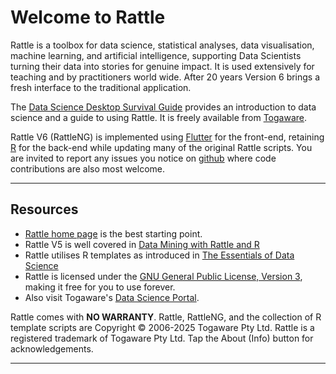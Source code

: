 # Welcome to **Rattle**

Rattle is a toolbox for data science, statistical analyses, data
visualisation, machine learning, and artificial intelligence,
supporting Data Scientists turning their data into stories for genuine
impact. It is used extensively for teaching and by practitioners world
wide. After 20 years Version 6 brings a fresh interface to the
traditional application.

The [Data Science Desktop Survival
Guide](https://survivor.togaware.com/datascience) provides an
introduction to data science and a guide to using Rattle. It is freely
available from [Togaware](https://togaware.com).

Rattle V6 (RattleNG) is implemented using
[Flutter](https://flutter.dev) for the front-end, retaining
[R](https://r-project.org) for the back-end while updating many of the
original Rattle scripts. You are invited to report any issues you
notice on [github](https://github.com/gjwgit/rattleng) where code
contributions are also most welcome.

---

## Resources

+ [Rattle home page](https://rattle.togaware.com) is the best starting point.
+ Rattle V5 is well covered in
  [Data Mining with Rattle and R](https://bit.ly/rattle_data_mining)
+ Rattle utilises R templates as introduced in
  [The Essentials of Data Science](https://bit.ly/essentials_data_science)
+ Rattle is licensed under the [GNU General Public License, Version
  3](https://www.gnu.org/licenses/gpl-3.0.en.html), making it free for
  you to use forever.
+ Also visit Togaware's [Data Science Portal](https://togaware.com/onepager.html).

Rattle comes with **NO WARRANTY**. Rattle, RattleNG, and the
collection of R template scripts are Copyright © 2006-2025 Togaware
Pty Ltd. Rattle is a registered trademark of Togaware Pty Ltd. Tap the
About (Info) button for acknowledgements.

---
